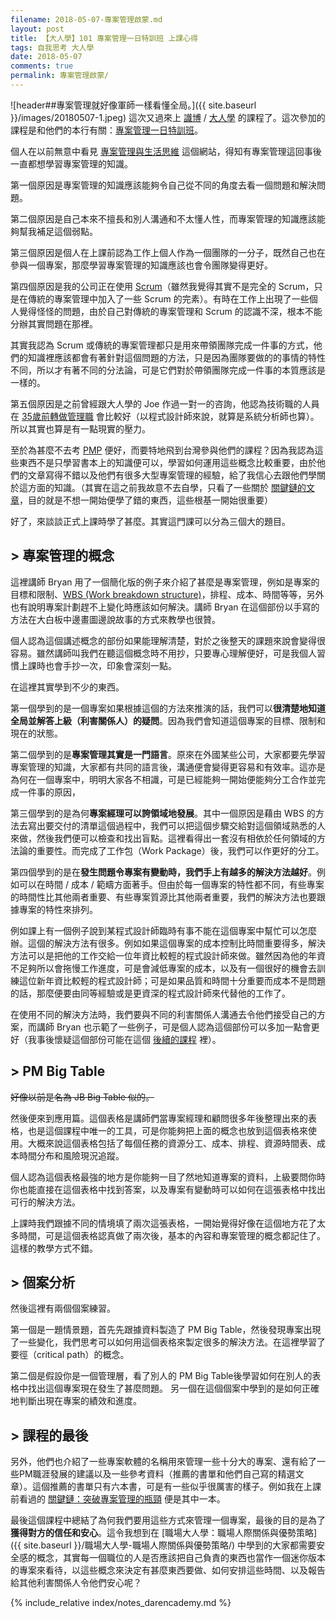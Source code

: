 ```yaml
---
filename: 2018-05-07-專案管理啟蒙.md
layout: post
title: 【大人學】101 專案管理一日特訓班 上課心得
tags: 自我思考 大人學
date: 2018-05-07
comments: true
permalink: 專案管理啟蒙/
---
```


![header##專案管理就好像軍師一樣看懂全局。]({{ site.baseurl }}/images/20180507-1.jpeg)
這次又過來上 [識博](https://www.ftpm.com.tw) / [大人學](https://www.darencademy.com) 的課程了。這次參加的課程是和他們的本行有關：[專案管理一日特訓班](https://shop.darencademy.com/product/view/id/1)。

個人在以前無意中看見 [專案管理與生活思維](https://www.projectup.net) 這個網站，得知有專案管理這回事後一直都想學習專案管理的知識。

第一個原因是專案管理的知識應該能夠令自己從不同的角度去看一個問題和解決問題。

第二個原因是自己本來不擅長和別人溝通和不太懂人性，而專案管理的知識應該能夠幫我補足這個弱點。

第三個原因是個人在上課前認為工作上個人作為一個團隊的一分子，既然自己也在參與一個專案，那麼學習專案管理的知識應該也會令團隊變得更好。

第四個原因是我的公司正在使用 [Scrum](https://www.scrum.org/resources/what-is-scrum)（雖然我覺得其實不是完全的 Scrum，只是在傳統的專案管理中加入了一些 Scrum 的完素）。有時在工作上出現了一些個人覺得怪怪的問題，由於自己對傳統的專案管理和 Scrum 的認識不深，根本不能分辦其實問題在那裡。

其實我認為 Scrum 或傳統的專案管理都只是用來帶領團隊完成一件事的方式，他們的知識裡應該都會有著針對這個問題的方法，只是因為團隊要做的的事情的特性不同，所以才有著不同的分法論，可是它們對於帶領團隊完成一件事的本質應該是一樣的。

第五個原因是之前曾經跟大人學的 Joe 作過一對一的咨詢，他認為技術職的人員在 [35歲前轉做管理職](https://www.darencademy.com/article/view/id/6256) 會比較好（以程式設計師來說，就算是系統分析師也算）。所以其實也算是有一點現實的壓力。

至於為甚麼不去考 [PMP](https://www.pmi.org/certifications/types/project-management-pmp) 便好，而要特地飛到台灣參與他們的課程？因為我認為這些東西不是只學習書本上的知識便可以，學習如何運用這些概念比較重要，由於他們的文章寫得不錯以及他們有很多大型專案管理的經驗，給了我信心去跟他們學關於這方面的知識。（其實在這之前我故意不去自學，只看了一些關於 [關鍵鏈的文章](https://www.projectup.net/article/view/id/3748)，目的就是不想一開始便學了錯的東西，這些根基一開始很重要）

好了，來談談正式上課時學了甚麼。其實這門課可以分為三個大的題目。

## > 專案管理的概念
這裡講師 Bryan 用了一個簡化版的例子來介紹了甚麼是專案管理，例如是專案的目標和限制、[WBS (Work breakdown structure)](https://www.projectup.net/article/view/id/302)，排程、成本、時間等等，另外也有說明專案計劃趕不上變化時應該如何解決。講師 Bryan 在這個部份以手寫的方法在大白板中邊畫圖邊說故事的方式來教學也很贊。

個人認為這個講述概念的部份如果能理解清楚，對於之後整天的課題來說會變得很容易。雖然講師叫我們在聽這個概念時不用抄，只要專心理解便好，可是我個人習慣上課時也會手抄一次，印象會深刻一點。

在這裡其實學到不少的東西。

第一個學到的是一個專案如果根據這個的方法來推演的話，我們可以**很清楚地知道全局並解答上級（利害關係人）的疑問**。因為我們會知道這個專案的目標、限制和現在的狀態。

第二個學到的是**專案管理其實是一門語言**。原來在外國某些公司，大家都要先學習專案管理的知識，大家都有共同的語言後，溝通便會變得更容易和有效率。這亦是為何在一個專案中，明明大家各不相識，可是已經能夠一開始便能夠分工合作並完成一件事的原因，

第三個學到的是為何**專案經理可以誇領域地發展**。其中一個原因是藉由 WBS 的方法去寫出要交付的清單這個過程中，我們可以把這個步驟交給對這個領域熟悉的人來做，然後我們便可以檢查和找出盲點。這裡看得出一套沒有相依於任何領域的方法論的重要性。而完成了工作包（Work Package）後，我們可以作更好的分工。

第四個學到的是在**發生問題令專案有變動時，我們手上有越多的解決方法越好**。例如可以在時間 / 成本 / 範疇方面著手。但由於每一個專案的特性都不同，有些專案的時間性比其他兩者重要、有些專案質源比其他兩者重要，我們的解決方法也要跟據專案的特性來排列。

例如課上有一個例子說到某程式設計師臨時有事不能在這個專案中幫忙可以怎麼辦。這個的解決方法有很多。例如如果這個專案的成本控制比時間重要得多，解決方法可以是把他的工作交給一位年資比較輕的程式設計師來做。雖然因為他的年資不足夠所以會拖慢工作進度，可是會減低專案的成本，以及有一個很好的機會去訓練這位新年資比較輕的程式設計師；可是如果品質和時間十分重要而成本不是問題的話，那麼便要由同等經驗或是更資深的程式設計師來代替他的工作了。

在使用不同的解決方法時，我們要與不同的利害關係人溝通去令他們接受自己的方案，而講師 Bryan 也示範了一些例子，可是個人認為這個部份可以多加一點會更好（我事後懷疑這個部份可能在這個 [後續的課程](https://www.projectup.net/activity/view/id/3880) 裡）。

## > PM Big Table
~~好像以前是名為 JB Big Table 似的。~~

然後便來到應用篇。這個表格是講師們當專案經理和顧問很多年後整理出來的表格，也是這個課程中唯一的工具，可是你能夠把上面的概念也放到這個表格來使用。大概來說這個表格包括了每個任務的資源分工、成本、排程、資源時間表、成本時間分布和風險現況追蹤。

個人認為這個表格最強的地方是你能夠一目了然地知道專案的資料，上級要問你時你也能直接在這個表格中找到答案，以及專案有變動時可以如何在這張表格中找出可行的解決方法。

上課時我們跟據不同的情境填了兩次這張表格，一開始覺得好像在這個地方花了太多時間，可是這個表格認真做了兩次後，基本的內容和專案管理的概念都記住了。這樣的教學方式不錯。

## > 個案分析
然後這裡有兩個個案練習。

第一個是一題情景題，首先先跟據資料製造了 PM Big Table，然後發現專案出現了一些變化，我們思考可以如何用這個表格來製定很多的解決方法。在這裡學習了要徑（critical path）的概念。

第二個是假設你是一個管理層，看了別人的 PM Big Table後學習如何在別人的表格中找出這個專案現在發生了甚麼問題。
另一個在這個個案中學到的是如何正確地判斷出現在專案的績效和進度。

## > 課程的最後
另外，他們也介紹了一些專案軟體的名稱用來管理一些十分大的專案、還有給了一些PM職涯發展的建議以及一些參考資料（推薦的書單和他們自己寫的精選文章）。這個推薦的書單只有六本書，可是有一些似乎很厲害的樣子。例如我在上課前看過的 [關鍵鏈：突破專案管理的瓶頸](http://www.books.com.tw/products/0010196021) 便是其中一本。

最後這個課程中總結了為何我們要用這些方式來管理一個專案，最後的目的是為了**獲得對方的信任和安心**。這令我想到在 [職場大人學：職場人際關係與優勢策略]({{ site.baseurl }}/職場大人學-職場人際關係與優勢策略/) 中學到的大家都需要安全感的概念，其實每一個職位的人是否應該把自己負責的東西也當作一個迷你版本的專案來看待，以這些概念來決定有甚麼東西要做、如何安排這些時間、以及報告給其他利害關係人令他們安心呢？

{% include_relative index/notes_darencademy.md %}